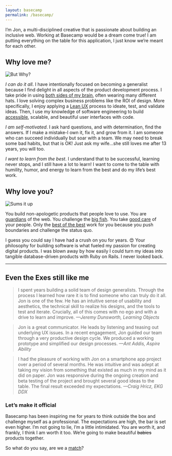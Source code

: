 ```yaml
---
layout: basecamp
permalink: /basecamp/
---
```


I’m Jon, a multi-disciplined creative that is passionate about building an inclusive web. Working at Basecamp would be a dream come true! I am putting everything on the table for this application, I just know we’re meant for each other.

## Why love me?

<image src="/assets/images/but-why.gif" alt="But Why?" class="right"/>

_I can do it all_. I have intentionally focused on becoming a generalist because I find delight in all aspects of the product development process. I take pride in using [both sides of my brain](https://www.healthline.com/health/left-brain-vs-right-brain#left-brainright-brain-theory), often wearing many different hats. I love solving complex business problems like the ROI of design. More specifically, I enjoy applying a [Lean UX](https://www.interaction-design.org/literature/article/a-simple-introduction-to-lean-ux) process to ideate, test, and validate ideas. Then, I use my knowledge of software engineering to build [accessible](https://www.w3.org/TR/WCAG21/), scalable, and beautiful user interfaces with code.

_I am self-motivated_. I ask hard questions, and with determination, find the answers. If I make a mistake-I own it, fix it, and grow from it. I am someone who can succeed individually but soar with a team. We may need to break some bad habits, but that is OK! Just ask my wife...she still loves me after 13 years, you will too.

_I want to learn from the best_.  I understand that to be successful, learning never stops, and I still have a lot to learn! I want to come to the table with humility, humor, and energy to learn from the best and do my life’s best work.

## Why love you?

<image src="/assets/images/sums-it-up.gif" alt="Sums it up" class="left"/>

You build non-apologetic products that people love to use. You are [guardians](https://hey.com/features/the-screener/) of the web. You challenge the [big fish](https://twitter.com/dhh/status/1288862658460913671).  You take [good care](https://basecamp.com/handbook/08-benefits-and-perks) of your people. Only the [best of the best](https://basecamp.com/about/team) work for you because you push boundaries and challenge the status quo.

I guess you could say I have had a crush on you for years. 😍 Your philosophy for building software is what fueled my passion for creating digital products. I was blown away by how easily I could turn my ideas into tangible database-driven products with Ruby on Rails. I never looked back.

----

## Even the Exes still like me

> I spent years building a solid team of design generalists. Through the process I learned how rare it is to find someone who can truly do it all. Jon is one of the few. He has an intuitive sense of usability and aesthetics, the technical skill to realize his designs, and the tools to test and iterate. Crucially, all of this comes with no ego and with a drive to learn and improve. <cite>—Jeremy Dunsworth, Learning Objects</cite>

> Jon is a great communicator. He leads by listening and teasing out underlying UX issues. In a recent engagement, Jon guided our team through a very productive design cycle. We produced a working prototype and simplified our design processes. <cite>—Ant Addis, Aspire Ability</cite>

> I had the pleasure of working with Jon on a smartphone app project over a period of several months.  He was intuitive and was adept at taking my vision from something that existed as much in my mind as it did on paper.  Jon was responsive during the ongoing creation and beta testing of the project and brought several good ideas to the table.  The final result exceeded my expectations. <cite>—Craig Hricz, EKG DDX</cite>

### Let’s make it official

Basecamp has been inspiring me for years to think outside the box and challenge myself as a professional. The expectations are high, the bar is set even higher. I’m not going to lie, I’m a little intimidated. You are worth it, and frankly, I think I am worth it too. We’re going to make beautiful ~~babies~~ products together.

So what do you say, are we a [match](#intro)?
